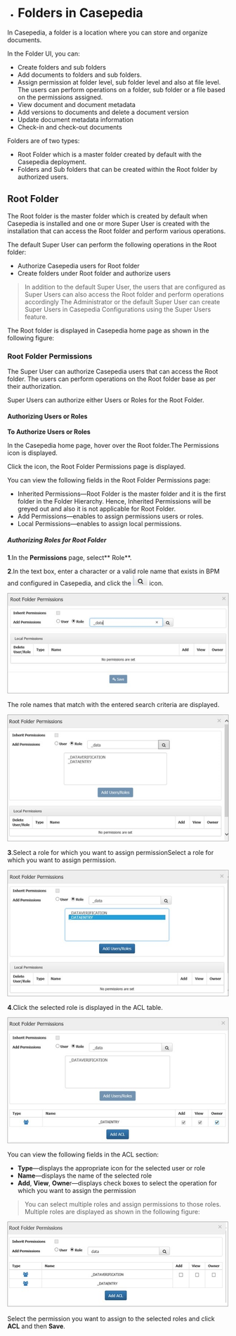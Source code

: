 * # Folders in Casepedia

In Casepedia, a folder is a location where you can store and organize documents.

In the Folder UI, you can:

* Create folders and sub folders
* Add documents to folders and sub folders.
* Assign permission at folder level, sub folder level and also at file level. The users can perform operations on a folder, sub folder or a file based on the permissions assigned.
* View document and document metadata
* Add versions to documents and delete a document version
* Update document metadata information
* Check-in and check-out documents

Folders are of two types:

* Root Folder which is a master folder created by default with the Casepedia deployment.
* Folders and Sub folders that can be created within the Root folder by authorized users.

## Root Folder

The Root folder is the master folder which is created by default when Casepedia is installed and one or more Super User is created with the installation that can access the Root folder and perform various operations.

The default Super User can perform the following operations in the Root folder:

* Authorize Casepedia users for Root folder
* Create folders under Root folder and authorize users

> In addition to the default Super User, the users that are configured as Super Users can also access the Root folder and perform operations accordingly The Administrator or the default Super User can create Super Users in Casepedia Configurations using the Super Users feature.

The Root folder is displayed in Casepedia home page as shown in the following figure:

### Root Folder Permissions

The Super User can authorize Casepedia users that can access the Root folder. The users can perform operations on the Root folder base as per their authorization.

Super Users can authorize either Users or Roles for the Root Folder.

#### **Authorizing Users or Roles**

**To Authorize Users or Roles**

In the Casepedia home page, hover over the Root folder.The Permissions icon is displayed.

Click the icon, the Root Folder Permissions page is displayed.

You can view the following fields in the Root Folder Permissions page:

* Inherited Permissions—Root Folder is the master folder and it is the first folder in the Folder Hierarchy. Hence, Inherited Permissions will be greyed out and also it is not applicable for Root Folder.
* Add Permissions—enables to assign permissions users or roles.
* Local Permissions—enables to assign local permissions. 

##### Authorizing Roles for Root Folder

**1**.In the **Permissions** page, select** Role**.

**2**.In the text box, enter a character or a valid role name that exists in BPM and configured in Casepedia, and click the ![](/assets/SearchIcon.jpg) icon.

![](/assets/AuthorizingRole1.jpg)

The role names that match with the entered search criteria are displayed.

![](/assets/AuthorizingRole2.jpg)

**3**.Select a role for which you want to assign permissionSelect a role for which you want to assign permission.

![](/assets/AuthorizationsRole3.jpg)

**4**.Click the selected role is displayed in the ACL table.

![](/assets/AuthorizationsRole4.jpg)

You can view the following fields in the ACL section:

* **Type**—displays the appropriate icon for the selected user or role
* **Name**—displays the name of the selected role
* **Add**, **View**, **Owne**r—displays check boxes to select the operation for which you want to assign the permission

> You can select multiple roles and assign permissions to those roles. Multiple roles are displayed as shown in the following figure:

![](/assets/AuthorizationsRoles-MultipleRoles.jpg)

Select the permission you want to assign to the selected roles and click **ACL** and then **Save**.

